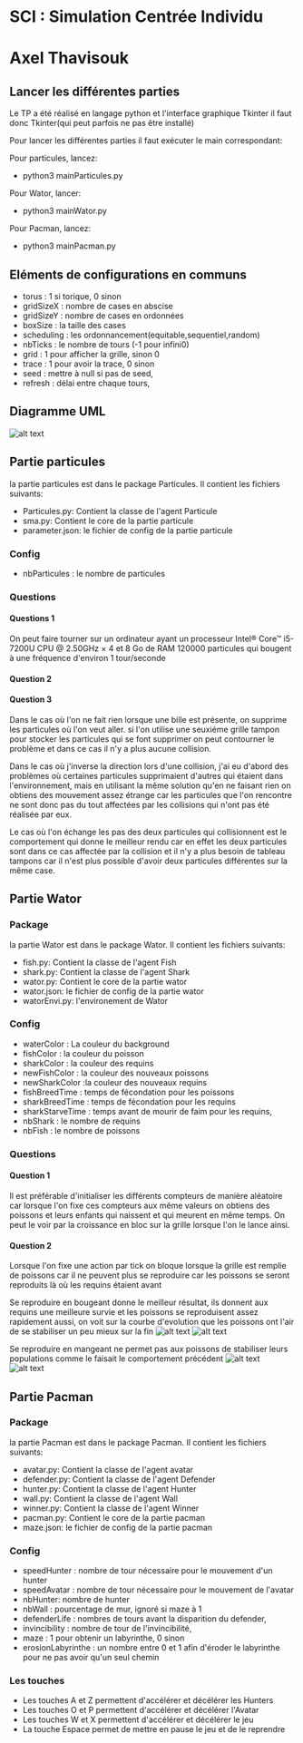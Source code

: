 # SCI : Simulation Centrée Individu
# Axel Thavisouk

## Lancer les différentes parties

Le TP a été réalisé en langage python et l'interface graphique Tkinter il faut donc Tkinter(qui peut parfois ne pas être installé)

Pour lancer les différentes parties il faut exécuter le main correspondant:

Pour particules, lancez:
- python3 mainParticules.py

Pour Wator, lancer:
- python3 mainWator.py

Pour Pacman, lancez:
- python3 mainPacman.py

## Eléments de configurations en communs

- torus : 1 si torique, 0 sinon
- gridSizeX : nombre de cases en abscise
- gridSizeY : nombre de cases en ordonnées
- boxSize : la taille des cases
- scheduling : les ordonnancement(equitable,sequentiel,random)
- nbTicks : le nombre de tours (-1 pour infini0)
- grid : 1 pour afficher la grille, sinon 0
- trace : 1 pour avoir la trace, 0 sinon
- seed : mettre à null si pas de seed,
- refresh : délai entre chaque tours,

## Diagramme UML

![alt text](./images/diagramme.png)

## Partie particules

la partie particules est dans le package Particules. Il contient les fichiers suivants:

- Particules.py: Contient la classe de l'agent Particule
- sma.py: Contient le core de la partie particule
- parameter.json: le fichier de config de la partie particule

### Config

- nbParticules : le nombre de particules

### Questions

#### Questions 1

On peut faire tourner sur un ordinateur ayant un processeur Intel® Core™ i5-7200U CPU @ 2.50GHz × 4 et 8 Go de RAM
120000 particules qui bougent à une fréquence d'environ 1 tour/seconde

#### Question 2


#### Question 3
Dans le cas où l'on ne fait rien lorsque une bille est présente, on supprime les particules où l'on veut aller. si l'on utilise une seuxiéme grille tampon pour stocker les particules qui se font supprimer on peut contourner le problème et dans ce cas il n'y a plus aucune collision.

Dans le cas où j'inverse la direction lors d'une collision, j'ai eu d'abord des problèmes où certaines particules supprimaient d'autres qui étaient dans l'environnement, mais en utilisant la même solution qu'en ne faisant rien on obtiens des mouvement assez étrange car les particules que l'on rencontre ne sont donc pas du tout affectées par les collisions qui n'ont pas été réalisée par eux.

Le cas où l'on échange les pas des deux particules qui collisionnent est le comportement qui donne le meilleur rendu car en effet les deux particules sont dans ce cas affectée par la collision et il n'y a plus besoin de tableau tampons car il n'est plus possible d'avoir deux particules différentes sur la même case.


## Partie Wator

### Package

la partie Wator est dans le package Wator. Il contient les fichiers suivants:

- fish.py: Contient la classe de l'agent Fish
- shark.py: Contient la classe de l'agent Shark
- wator.py: Contient le core de la partie wator
- wator.json: le fichier de config de la partie wator
- watorEnvi.py: l'environement de Wator

### Config
- waterColor : La couleur du background
- fishColor : la couleur du poisson
- sharkColor : la couleur des requins
- newFishColor : la couleur des nouveaux poissons
- newSharkColor :la couleur des nouveaux requins
- fishBreedTime : temps de fécondation pour les poissons
- sharkBreedTime : temps de fécondation pour les requins
- sharkStarveTime : temps avant de mourir de faim pour les requins,
- nbShark : le nombre de requins
- nbFish : le nombre de poissons

### Questions

#### Question 1
Il est préférable d'initialiser les différents compteurs de manière aléatoire car lorsque l'on fixe ces compteurs aux même valeurs on obtiens des poissons et leurs enfants qui naissent et qui meurent en même temps. On peut le voir par la croissance en bloc sur la grille lorsque l'on le lance ainsi.

#### Question 2
Lorsque l'on fixe une action par tick on bloque lorsque la grille est remplie de poissons car il ne peuvent plus se reproduire car les poissons se seront reproduits là où les requins étaient avant

Se reproduire en bougeant donne le meilleur résultat, ils donnent aux requins une meilleure survie et les poissons se reproduisent assez rapidement aussi, on voit sur la courbe d'evolution que les poissons ont l'air de se stabiliser un peu mieux sur la fin
![alt text](./images/evolution_bouge.png)
![alt text](./images/fish_shark_bouge.png)

Se reproduire en mangeant ne permet pas aux poissons de stabiliser leurs populations comme le faisait le comportement précédent
![alt text](./images/evolution_mange.png)
![alt text](./images/fish_shark_mange.png)

## Partie Pacman

### Package

la partie Pacman est dans le package Pacman. Il contient les fichiers suivants:

- avatar.py: Contient la classe de l'agent avatar
- defender.py: Contient la classe de l'agent Defender
- hunter.py: Contient la classe de l'agent Hunter
- wall.py: Contient la classe de l'agent Wall
- winner.py: Contient la classe de l'agent Winner
- pacman.py: Contient le core de la partie pacman
- maze.json: le fichier de config de la partie pacman

### Config

- speedHunter : nombre de tour nécessaire pour le mouvement d'un hunter
- speedAvatar : nombre de tour nécessaire pour le mouvement de l'avatar
- nbHunter: nombre de hunter
- nbWall : pourcentage de mur, ignoré si maze à 1
- defenderLife : nombres de tours avant la disparition du defender,
- invincibility : nombre de tour de l'invincibilité,
- maze : 1 pour obtenir un labyrinthe, 0 sinon
- erosionLabyrinthe : un nombre entre 0 et 1 afin d'éroder le labyrinthe pour ne pas avoir qu'un seul chemin

### Les touches

- Les touches A et Z permettent d'accélérer et décélérer les Hunters
- Les touches O et P permettent d'accélérer et décélérer l'Avatar
- Les touches W et X permettent d'accélérer et décélérer le jeu
- La touche Espace permet de mettre en pause le jeu et de le reprendre
